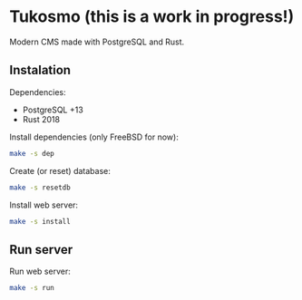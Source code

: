 # Tukosmo (this is a work in progress!)
Modern CMS made with PostgreSQL and Rust.

## Instalation

Dependencies:

- PostgreSQL +13
- Rust 2018

Install dependencies (only FreeBSD for now):

```sh
make -s dep
```

Create (or reset) database:

```sh
make -s resetdb
```

Install web server:

```sh
make -s install
```

## Run server

Run web server:

```sh
make -s run
```
